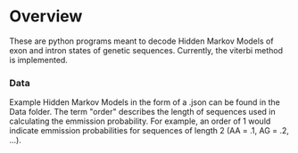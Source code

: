 # Overview

These are python programs meant to decode Hidden Markov Models of exon and intron states of genetic sequences. Currently, the viterbi method is implemented. 

### Data

Example Hidden Markov Models in the form of a .json can be found in the Data folder. The term "order" describes the length of sequences used in calculating the emmission probability. For example, an order of 1 would indicate emmission probabilities for sequences of length 2 (AA = .1, AG = .2, ...). 
